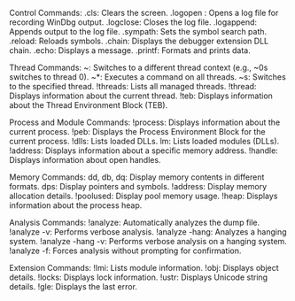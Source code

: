 Control Commands:
.cls: Clears the screen.
.logopen <file>: Opens a log file for recording WinDbg output.
.logclose: Closes the log file.
.logappend: Appends output to the log file.
.sympath: Sets the symbol search path.
.reload: Reloads symbols.
.chain: Displays the debugger extension DLL chain.
.echo: Displays a message.
.printf: Formats and prints data.

Thread Commands:
~: Switches to a different thread context (e.g., ~0s switches to thread 0).
~*: Executes a command on all threads.
~<ThreadID>s: Switches to the specified thread.
!threads: Lists all managed threads.
!thread: Displays information about the current thread.
!teb: Displays information about the Thread Environment Block (TEB).

Process and Module Commands:
!process: Displays information about the current process.
!peb: Displays the Process Environment Block for the current process.
!dlls: Lists loaded DLLs.
lm: Lists loaded modules (DLLs).
!address: Displays information about a specific memory address.
!handle: Displays information about open handles.

Memory Commands:
dd, db, dq: Display memory contents in different formats.
dps: Display pointers and symbols.
!address: Display memory allocation details.
!poolused: Display pool memory usage.
!heap: Displays information about the process heap.

Analysis Commands:
!analyze: Automatically analyzes the dump file.
!analyze -v: Performs verbose analysis.
!analyze -hang: Analyzes a hanging system.
!analyze -hang -v: Performs verbose analysis on a hanging system.
!analyze -f: Forces analysis without prompting for confirmation.

Extension Commands:
!lmi: Lists module information.
!obj: Displays object details.
!locks: Displays lock information.
!ustr: Displays Unicode string details.
!gle: Displays the last error.